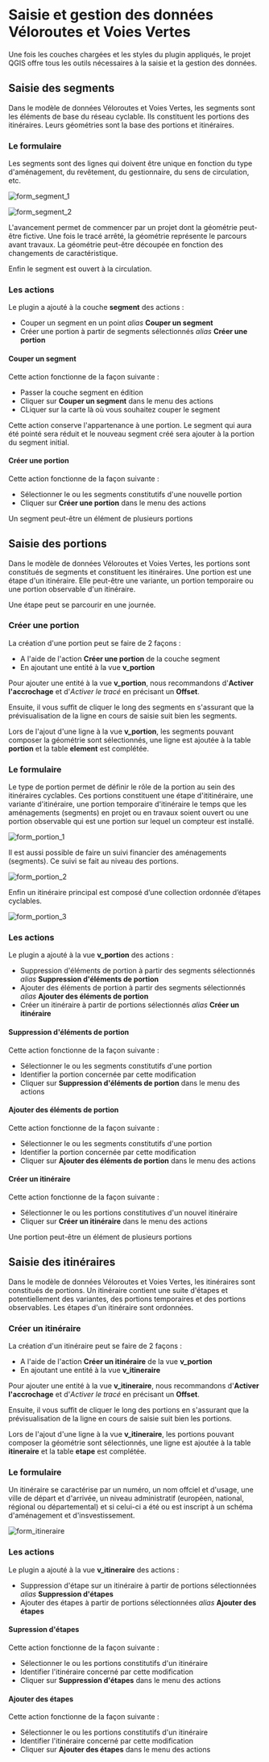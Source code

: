 # Saisie et gestion des données Véloroutes et Voies Vertes

Une fois les couches chargées et les styles du plugin appliqués, le projet QGIS
offre tous les outils nécessaires à la saisie et la gestion des données.

## Saisie des segments

Dans le modèle de données Véloroutes et Voies Vertes, les segments sont les
éléments de base du réseau cyclable. Ils constituent les portions des itinéraires.
Leurs géométries sont la base des portions et itinéraires.

### Le formulaire

Les segments sont des lignes qui doivent être unique en fonction du type d'aménagement,
du revêtement, du gestionnaire, du sens de circulation, etc.

![form_segment_1](media/veloroutes_vv-form-segment-1.jpg)

![form_segment_2](media/veloroutes_vv-form-segment-2.jpg)

L'avancement permet de commencer par un projet dont la géométrie peut-être
fictive. Une fois le tracé arrêté, la géométrie représente le parcours avant
travaux. La géométrie peut-être découpée en fonction des changements de caractéristique.

Enfin le segment est ouvert à la circulation.

### Les actions

Le plugin a ajouté à la couche **segment** des actions :

* Couper un segment en un point _alias_ **Couper un segment**
* Créer une portion à partir de segments sélectionnés _alias_ **Créer une portion**

#### Couper un segment

Cette action fonctionne de la façon suivante :

* Passer la couche segment en édition
* Cliquer sur **Couper un segment** dans le menu des actions
* CLiquer sur la carte là où vous souhaitez couper le segment

Cette action conserve l'appartenance à une portion. Le segment qui aura été
pointé sera réduit et le nouveau segment créé sera ajouter à la portion du
segment initial.

#### Créer une portion

Cette action fonctionne de la façon suivante :

* Sélectionner le ou les segments constitutifs d'une nouvelle portion
* Cliquer sur **Créer une portion** dans le menu des actions

Un segment peut-être un élément de plusieurs portions

## Saisie des portions

Dans le modèle de données Véloroutes et Voies Vertes, les portions sont constitués
de segments et constituent les itinéraires. Une portion est une étape d'un itinéraire.
Elle peut-être une variante, un portion temporaire ou une portion observable
d'un itinéraire.

Une étape peut se parcourir en une journée.

### Créer une portion

La création d'une portion peut se faire de 2 façons :

* A l'aide de l'action **Créer une portion** de la couche segment
* En ajoutant une entité à la vue **v_portion**

Pour ajouter une entité à la vue **v_portion**, nous recommandons d'**Activer l'accrochage**
et d'*Activer le tracé* en précisant un **Offset**.

Ensuite, il vous suffit de cliquer le long des segments en s'assurant que
la prévisualisation de la ligne en cours de saisie suit bien les segments.

Lors de l'ajout d'une ligne à la vue **v_portion**, les segments pouvant composer
la géométrie sont sélectionnés, une ligne est ajoutée à la table **portion** et
la table **element** est complétée.

### Le formulaire

Le type de portion permet de définir le rôle de la portion au sein des itinéraires
cyclables. Ces portions constituent une étape d'ititinéraire, une variante
d'itinéraire, une portion temporaire d'itinéraire le temps que les aménagements
(segments) en projet ou en travaux soient ouvert ou une portion observable qui est
une portion sur lequel un compteur est installé.

![form_portion_1](media/veloroutes_vv-form-portion-1.jpg)

Il est aussi possible de faire un suivi financier des aménagements (segments).
Ce suivi se fait au niveau des portions.

![form_portion_2](media/veloroutes_vv-form-portion-2.jpg)

Enfin un itinéraire principal est composé d’une collection ordonnée d’étapes cyclables.

![form_portion_3](media/veloroutes_vv-form-portion-3.jpg)

### Les actions

Le plugin a ajouté à la vue **v_portion** des actions :

* Suppression d'éléments de portion à partir des segments sélectionnés _alias_ **Suppression d'éléments de portion**
* Ajouter des éléments de portion à partir des segments sélectionnés _alias_ **Ajouter des éléments de portion**
* Créer un itinéraire à partir de portions sélectionnés _alias_ **Créer un itinéraire**

#### Suppression d'éléments de portion

Cette action fonctionne de la façon suivante :

* Sélectionner le ou les segments constitutifs d'une portion
* Identifier la portion concernée par cette modification
* Cliquer sur **Suppression d'éléments de portion** dans le menu des actions

#### Ajouter des éléments de portion

Cette action fonctionne de la façon suivante :

* Sélectionner le ou les segments constitutifs d'une portion
* Identifier la portion concernée par cette modification
* Cliquer sur **Ajouter des éléments de portion** dans le menu des actions

#### Créer un itinéraire

Cette action fonctionne de la façon suivante :

* Sélectionner le ou les portions constitutives d'un nouvel itinéraire
* Cliquer sur **Créer un itinéraire** dans le menu des actions

Une portion peut-être un élément de plusieurs portions

## Saisie des itinéraires

Dans le modèle de données Véloroutes et Voies Vertes, les itinéraires sont constitués
de portions. Un itinéraire contient une suite d'étapes et potentiellement
des variantes, des portions temporaires et des portions observables. Les étapes
d'un itinéraire sont ordonnées.

### Créer un itinéraire

La création d'un itinéraire peut se faire de 2 façons :

* A l'aide de l'action **Créer un itinéraire** de la vue **v_portion**
* En ajoutant une entité à la vue **v_itineraire**

Pour ajouter une entité à la vue **v_itineraire**, nous recommandons d'**Activer l'accrochage**
et d'*Activer le tracé* en précisant un **Offset**.

Ensuite, il vous suffit de cliquer le long des portions en s'assurant que
la prévisualisation de la ligne en cours de saisie suit bien les portions.

Lors de l'ajout d'une ligne à la vue **v_itineraire**, les portions pouvant composer
la géométrie sont sélectionnés, une ligne est ajoutée à la table **itineraire** et
la table **etape** est complétée.

### Le formulaire

Un itinéraire se caractérise par un numéro, un nom offciel et d'usage, une
ville de départ et d'arrivée, un niveau administratif (européen, national,
régional ou départemental) et si celui-ci a été ou est inscript à un schéma
d'aménagement et d'insvestissement.

![form_itineraire](media/veloroutes_vv-form-itineraire.jpg)

### Les actions

Le plugin a ajouté à la vue **v_itineraire** des actions :

* Suppression d'étape sur un itinéraire à partir de portions sélectionnées _alias_ **Suppression d'étapes**
* Ajouter des étapes à partir de portions sélectionnées _alias_ **Ajouter des étapes**

#### Supression d'étapes

Cette action fonctionne de la façon suivante :

* Sélectionner le ou les portions constitutifs d'un itinéraire
* Identifier l'itinéraire concerné par cette modification
* Cliquer sur **Suppression d'étapes** dans le menu des actions

#### Ajouter des étapes

Cette action fonctionne de la façon suivante :

* Sélectionner le ou les portions constitutifs d'un itinéraire
* Identifier l'itinéraire concerné par cette modification
* Cliquer sur **Ajouter des étapes** dans le menu des actions
